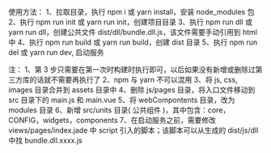 使用方法：
1、拉取目录，执行 npm i 或 yarn install，安装 node_modules 包
2、执行 npm run init 或 yarn run init，创建项目目录
3、执行 npm run dll 或 yarn run dll，创建公共文件 dist/dll/bundle.dll.js，该文件需要手动引用到 html 中
4、执行 npm run build 或 yarn run build，创建 dist 目录
5、执行 npm run del 或 yarn run dev, 启动服务

注：
    1、第 3 步只需要在第一次时构建时执行即可，以后如果没有新增或删除过第三方库的话就不需要再执行了
    2、npm 与 yarn 不可以混用
    3、将 js, css, images 目录合并到 assets 目录中
    4、删除 js/pages 目录，将入口文件移动到 src 目录下的 main.js 和 main.vue
    5、将 webCompontents 目录，改为 modules 目录
    6、新增 src/units 目录( 公共组件 )，其中包含：core，CONFIG，widgets，components
    7、在启动服务之前，需要修改 views/pages/index.jade 中 script 引入的脚本；该脚本可以从生成的 dist/js/dll 中找 bundle.dll.xxxx.js
